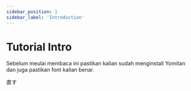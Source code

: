 ```yaml
---
sidebar_position: 1
sidebar_label: 'Introduction'
---
```


# Tutorial Intro

Sebelum meulai membaca ini pastikan kalian sudah menginstall Yomitan dan juga pastikan font kalian benar. 

直す